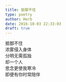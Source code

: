 ```yaml
---  
title: 抵御不住  
type: poetry  
author: Herb  
date: 2016-10-03 22:33:03  
draft: true
---  
```

抵御不住  
浓雾侵入身体  
分明无需孤独  
却一个人  
思念更使我寒冷  
即便有你时常陪伴